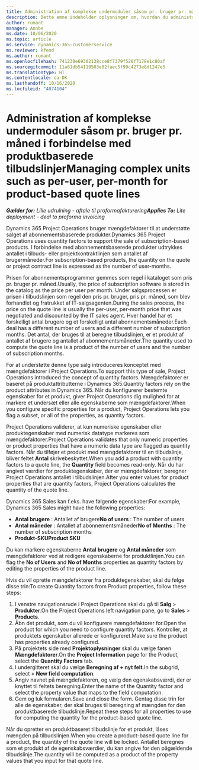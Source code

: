 ```yaml
---
title: Administration af komplekse undermoduler såsom pr. bruger pr. måned i forbindelse med produktbaserede tilbudslinjer
description: Dette emne indeholder oplysninger om, hvordan du administrerer komplekse enheder for projektbaserede tilbudslinjer.
author: rumant
manager: Annbe
ms.date: 10/06/2020
ms.topic: article
ms.service: dynamics-365-customerservice
ms.reviewer: kfend
ms.author: rumant
ms.openlocfilehash: 741230e69302138cce8f7379f520f7178e1c80af
ms.sourcegitcommit: 11a61db54119503e82faec5f99c4273e8d1247e5
ms.translationtype: HT
ms.contentlocale: da-DK
ms.lasthandoff: 10/16/2020
ms.locfileid: "4074104"
---
```

# <a name="managing-complex-units-such-as-per-user-per-month-for-product-based-quote-lines"></a><span data-ttu-id="386ba-103">Administration af komplekse undermoduler såsom pr. bruger pr. måned i forbindelse med produktbaserede tilbudslinjer</span><span class="sxs-lookup"><span data-stu-id="386ba-103">Managing complex units such as per-user, per-month for product-based quote lines</span></span>

<span data-ttu-id="386ba-104">_**Gælder for:** Lille udrulning - aftale til proformafakturering_</span><span class="sxs-lookup"><span data-stu-id="386ba-104">_**Applies To:** Lite deployment - deal to proforma invoicing_</span></span>

<span data-ttu-id="386ba-105">Dynamics 365 Project Operations bruger mængdefaktorer til at understøtte salget af abonnementsbaserede produkter.</span><span class="sxs-lookup"><span data-stu-id="386ba-105">Dynamics 365 Project Operations uses quantity factors to support the sale of subscription-based products.</span></span> <span data-ttu-id="386ba-106">I forbindelse med abonnementsbaserede produkter udtrykkes antallet i tilbuds- eller projektkontraktlinjen som antallet af brugermåneder.</span><span class="sxs-lookup"><span data-stu-id="386ba-106">For subscription-based products, the quantity on the quote or project contract line is expressed as the number of user-months.</span></span>

<span data-ttu-id="386ba-107">Prisen for abonnementsprogrammer gemmes som regel i kataloget som pris pr. bruger pr. måned.</span><span class="sxs-lookup"><span data-stu-id="386ba-107">Usually, the price of subscription software is stored in the catalog as the price per user per month.</span></span> <span data-ttu-id="386ba-108">Under salgsprocessen er prisen i tilbudslinjen som regel den pris pr. bruger, pris pr. måned, som blev forhandlet og fratrukket af IT-salgsagenten.</span><span class="sxs-lookup"><span data-stu-id="386ba-108">During the sales process, the price on the quote line is usually the per-user, per-month price that was negotiated and discounted by the IT sales agent.</span></span> <span data-ttu-id="386ba-109">Hver handel har et forskelligt antal brugere og et forskelligt antal abonnementsmåneder.</span><span class="sxs-lookup"><span data-stu-id="386ba-109">Each deal has a different number of users and a different number of subscription months.</span></span> <span data-ttu-id="386ba-110">Det antal, der bruges til at beregne tilbudslinjen, er et produkt af antallet af brugere og antallet af abonnementsmåneder.</span><span class="sxs-lookup"><span data-stu-id="386ba-110">The quantity used to compute the quote line is a product of the number of users and the number of subscription months.</span></span>

<span data-ttu-id="386ba-111">For at understøtte denne type salg introduceres konceptet med mængdefaktorer i Project Operations.</span><span class="sxs-lookup"><span data-stu-id="386ba-111">To support this type of sale, Project Operations introduced the concept of quantity factors.</span></span> <span data-ttu-id="386ba-112">Mængdefaktorer er baseret på produktattributterne i Dynamics 365.</span><span class="sxs-lookup"><span data-stu-id="386ba-112">Quantity factors rely on the product attributes in Dynamics 365.</span></span> <span data-ttu-id="386ba-113">Når du konfigurerer bestemte egenskaber for et produkt, giver Project Operations dig mulighed for at markere et undersæt eller alle egenskaberne som mængdefaktorer.</span><span class="sxs-lookup"><span data-stu-id="386ba-113">When you configure specific properties for a product, Project Operations lets you flag a subset, or all of the properties, as quantity factors.</span></span>

<span data-ttu-id="386ba-114">Project Operations validerer, at kun numeriske egenskaber eller produktegenskaber med numerisk datatype markeres som mængdefaktorer.</span><span class="sxs-lookup"><span data-stu-id="386ba-114">Project Operations validates that only numeric properties or product properties that have a numeric data type are flagged as quantity factors.</span></span> <span data-ttu-id="386ba-115">Når du tilføjer et produkt med mængdefaktorer til en tilbudslinje, bliver feltet **Antal** skrivebeskyttet.</span><span class="sxs-lookup"><span data-stu-id="386ba-115">When you add a product with quantity factors to a quote line, the **Quantity** field becomes read-only.</span></span> <span data-ttu-id="386ba-116">Når du har angivet værdier for produktegenskaber, der er mængdefaktorer, beregner Project Operations antallet i tilbudslinjen.</span><span class="sxs-lookup"><span data-stu-id="386ba-116">After you enter values for product properties that are quantity factors, Project Operations calculates the quantity of the quote line.</span></span>

<span data-ttu-id="386ba-117">Dynamics 365 Sales kan f.eks. have følgende egenskaber:</span><span class="sxs-lookup"><span data-stu-id="386ba-117">For example, Dynamics 365 Sales might have the following properties:</span></span>

- <span data-ttu-id="386ba-118">**Antal brugere** : Antallet af brugere</span><span class="sxs-lookup"><span data-stu-id="386ba-118">**No of users** : The number of users</span></span>
- <span data-ttu-id="386ba-119">**Antal måneder** : Antallet af abonnementsmåneder</span><span class="sxs-lookup"><span data-stu-id="386ba-119">**No of Months** : The number of subscription months</span></span>
- <span data-ttu-id="386ba-120">**Produkt-SKU**</span><span class="sxs-lookup"><span data-stu-id="386ba-120">**Product SKU**</span></span>

<span data-ttu-id="386ba-121">Du kan markere egenskaberne **Antal brugere** og **Antal måneder** som mængdefaktorer ved at redigere egenskaberne for produktlinjen.</span><span class="sxs-lookup"><span data-stu-id="386ba-121">You can flag the **No of Users** and **No of Months** properties as quantity factors by editing the properties of the product line.</span></span>

<span data-ttu-id="386ba-122">Hvis du vil oprette mængdefaktorer fra produktegenskaber, skal du følge disse trin:</span><span class="sxs-lookup"><span data-stu-id="386ba-122">To create Quantity factors from Product properties, follow these steps:</span></span>

1. <span data-ttu-id="386ba-123">I venstre navigationsrude i Project Operations skal du gå til **Salg** > **Produkter**.</span><span class="sxs-lookup"><span data-stu-id="386ba-123">On the Project Operations left navigation pane, go to **Sales** > **Products**.</span></span>
2. <span data-ttu-id="386ba-124">Åbn det produkt, som du vil konfigurere mængdefaktorer for.</span><span class="sxs-lookup"><span data-stu-id="386ba-124">Open the product for which you need to configure quantity factors.</span></span> <span data-ttu-id="386ba-125">Kontroller, at produktets egenskaber allerede er konfigureret.</span><span class="sxs-lookup"><span data-stu-id="386ba-125">Make sure the product has properties already configured.</span></span>
3. <span data-ttu-id="386ba-126">På projektets side med **Projektoplysninger** skal du vælge fanen **Mængdefaktorer**.</span><span class="sxs-lookup"><span data-stu-id="386ba-126">On the **Project Information** page for the Product, select the **Quantity Factors** tab.</span></span>
4. <span data-ttu-id="386ba-127">I undergitteret skal du vælge **Beregning af + nyt felt**.</span><span class="sxs-lookup"><span data-stu-id="386ba-127">In the subgrid, select **+ New field computation**.</span></span>
5. <span data-ttu-id="386ba-128">Angiv navnet på mængdefaktoren, og vælg den egenskabsværdi, der er knyttet til feltets beregning.</span><span class="sxs-lookup"><span data-stu-id="386ba-128">Enter the name of the Quantity factor and select the property value that maps to the field computation.</span></span>
6. <span data-ttu-id="386ba-129">Gem og luk formularen.</span><span class="sxs-lookup"><span data-stu-id="386ba-129">Save and close the form.</span></span> <span data-ttu-id="386ba-130">Gentag disse trin for alle de egenskaber, der skal bruges til beregning af mængden for den produktbaserede tilbudslinje.</span><span class="sxs-lookup"><span data-stu-id="386ba-130">Repeat these steps for all properties to use for computing the quantity for the product-based quote line.</span></span>

<span data-ttu-id="386ba-131">Når du opretter en produktbaseret tilbudslinje for et produkt, låses mængden på tilbudslinjen.</span><span class="sxs-lookup"><span data-stu-id="386ba-131">When you create a product-based quote line for a product, the quantity of the quote line will be locked.</span></span> <span data-ttu-id="386ba-132">Antallet beregnes som et produkt af de egenskabsværdier, du kan angive for den pågældende tilbudslinje.</span><span class="sxs-lookup"><span data-stu-id="386ba-132">The quantity will be computed as a product of the property values that you input for that quote line.</span></span>
